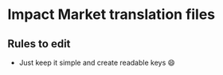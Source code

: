 # Impact Market translation files

## Rules to edit
- Just keep it simple and create readable keys :smile:
